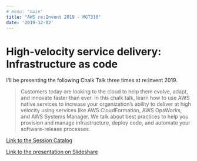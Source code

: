 ```yaml
---
# menu: "main"
title: "AWS re:Invent 2019 - MGT310"
date: '2019-12-02'
---
```

# High-velocity service delivery: Infrastructure as code

I'll be presenting the following Chalk Talk three times at re:Invent 2019.

> Customers today are looking to the cloud to help them evolve, adapt, and innovate faster than ever. In this chalk talk, learn how to use AWS native services to increase your organization’s ability to deliver at high velocity using services like AWS CloudFormation, AWS OpsWorks, and AWS Systems Manager. We talk about best practices to help you provision and manage infrastructure, deploy code, and automate your software-release processes.

[Link to the Session Catalog](https://www.portal.reinvent.awsevents.com/connect/sessionDetail.ww?SESSION_ID=95505&csrftkn=QFIR-3WSL-6X9Z-3MUS-AH16-B776-XBHM-AN7Z)

[Link to the presentation on Slideshare](http://tbd)